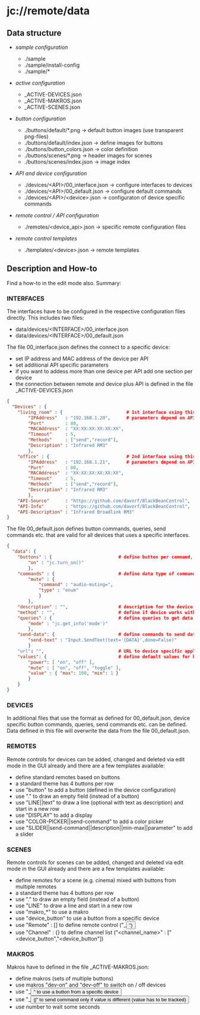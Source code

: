 # jc://remote/data


## Data structure

* _sample configuration_
  - ./sample
  - ./sample/install-config
  - ./sample/*

* _active configuration_
  - \_ACTIVE-DEVICES.json
  - \_ACTIVE-MAKROS.json
  - \_ACTIVE-SCENES.json

* _button configuration_
  - ./buttons/default/*.png                  -> default button images (use transparent png-files)
  - ./buttons/default/index.json             -> define images for buttons
  - ./buttons/button_colors.json             -> color definition
  - ./buttons/scenes/*.png                   -> header images for scenes
  - ./buttons/scenes/index.json              -> image index

* _API and device configuration_
  - ./devices/&lt;API&gt;/00_interface.json        -> configure interfaces to devices
  - ./devices/&lt;API&gt;/00_default.json          -> configure default commands
  - ./devices/&lt;API&gt;/&lt;device&gt;.json            -> configuraton of device specific commands

* _remote control / API configuration_
  - ./remotes/&lt;device_api&gt;.json             -> specific remote configuration files

* _remote control templates_
  - ./templates/&lt;device&gt;.json               -> remote templates


## Description and How-to

Find a how-to in the edit mode also. Summary:


### INTERFACES

The interfaces have to be configured in the respective configuration files directly. This includes two files:

* data/devices/&lt;INTERFACE&gt;/00_interface.json
* data/devices/&lt;INTERFACE&gt;/00_default.json

The file 00_interface.json defines the connect to a specific device:

* set IP address and MAC address of the device per API
* set additional API specific parameters
* if you want to addess more than one device per API add one section per device
* the connection between remote and device plus API is defined in the file \_ACTIVE-DEVICES.json

```json
{
  "Devices" : {
    "living_room" : {                        # 1st interface using this API 
        "IPAddress"   : "192.168.1.20",      # parameters depend on API
        "Port"        : 80,
        "MACAddress"  : "XX:XX:XX:XX:XX:XX",
        "Timeout"     : 5,
        "Methods"     : ["send","record"],
        "Description" : "Infrared RM3"
        },
    "office" : {                             # 2nd interface using this API
        "IPAddress"   : "192.168.1.21",      # parameters depend on API
        "Port"        : 80,
        "MACAddress"  : "XX:XX:XX:XX:XX:XX",
        "Timeout"     : 5,
        "Methods"     : ["send","record"],
        "Description" : "Infrared RM3"
        },
    "API-Source"      : "https://github.com/davorf/BlackBeanControl",
    "API-Info"        : "https://github.com/davorf/BlackBeanControl",
    "API-Description" : "Infrared Broadlink RM3"
}
```

The file 00_default.json defines button commands, queries, send commands etc. that are valid for all devices that uses a specific interfaces.

```json
{
  "data": {
    "buttons" : {                         # define button per command, e.g.
        "on" : "jc.turn_on()"
        },
    "commands" : {                        # define data type of command (enum, integer), e.g.
        "mute" : { 
            "command" : "audio-muting=",
            "type" : "enum"
            }
        },
    "description" : "",                   # description for the device
    "method" : "",                        # define if device works with query or record 
    "queries" : {                         # define queries to get data from device, e.g.
        "mode" : "jc.get_info('mode')"
        },
    "send-data": {                        # define commands to send data to device, e.g.
        "send-text" : "Input.SendText(text='{DATA}',done=False)" 
        }
    "url": "",                            # URL to device specific application / UI -> 00_interface
    "values": {                           # define default values for buttons & queries, e.g.
        "power": [ "on", "off" ],
        "mute" : [ "on", "off", "toggle" ],
        "value" : { "max": 100, "min": 1 }
        }
    }
}
```


### DEVICES

In additional files that use the format as defined for 00_default.json, device specific button commands, queries, send commands etc. can be defined. 
Data defined in this file will overwrite the data from the file 00_default.json.


### REMOTES

Remote controls for devices can be added, changed and deleted via edit mode in the GUI already and there are a few templates available:

* define standard remotes based on buttons
* a standard theme has 4 buttons per row
* use "button" to add a button (defined in the device configuration)
* use "." to draw an empty field (instead of a button)
* use "LINE||text" to draw a line (optional with text as description) and start in a new row
* use "DISPLAY" to add a display
* use "COLOR-PICKER||send-command" to add a color picker
* use "SLIDER||send-command||description||min-max||parameter" to add a slider


### SCENES

Remote controls for scenes can be added, changed and deleted via edit mode in the GUI already and there are a few templates available:

* define remotes for a scene (e.g. cinema) mixed with buttons from multiple remotes
* a standard theme has 4 buttons per row
* use "." to draw an empty field (instead of a button)
* use "LINE" to draw a line and start in a new row
* use "makro_*" to use a makro
* use "device_button" to use a button from a specific device
* use "Remote" : [] to define remote control ("<device>_<button>")
* use "Channel" : {} to define channel list ("<channel_name>" : ["<device_button","<device_button"])

### MAKROS

Makros have to defined in the file \_ACTIVE-MAKROS.json:

* define makros (sets of multiple buttons)
* use makros "dev-on" and "dev-off" to switch on / off devices
* use "<device>_<button>" to use a button from a specific device
* use "<device>_<button>||<value>" to send command only if value is different (value has to be tracked)
* use number to wait some seconds



